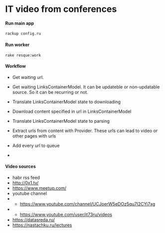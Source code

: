 # IT video from conferences 

#### Run main app
`rackup config.ru`

#### Run worker
`rake resque:work`



#### Workflow

- Get waiting url.

- Get waiting LinksContainerModel. It can be updateble or non-updatable source. So it can be recurring or not.
- Translate LinksContainerModel state to downloading
- Download content specified in url in LinksContainerModel
- Translate LinksContainerModel state to parsing
- Extract urls from content with Provider. These urls can lead to video or other pages with urls
- Add every url to queue
- 



#### Video sources
- habr rss feed
- http://0x1.tv/
- https://www.meetup.com/
- youtube channel
- - https://www.youtube.com/channel/UCJoerW5eDOz5qu7I2CYi7xg
- - https://www.youtube.com/user/it73ru/videos
- https://datasreda.ru/
- https://nastachku.ru/lectures